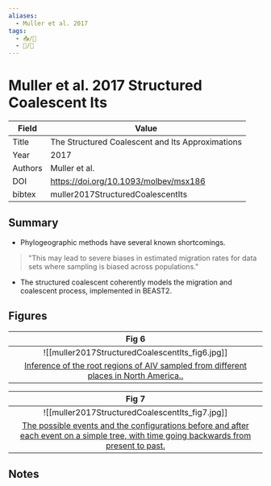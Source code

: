 ```yaml
---
aliases:
  - Muller et al. 2017
tags: 
  - 📥/📰 
  - 📝/🌱 
---
```


# Muller et al. 2017 Structured Coalescent Its

| Field   | Value                                            |
| ------- | ------------------------------------------------ |
| Title   | The Structured Coalescent and Its Approximations |
| Year    | 2017                                             |
| Authors | Muller et al.                                    | 
| DOI     | <https://doi.org/10.1093/molbev/msx186>                                        |
| bibtex  | muller2017StructuredCoalescentIts                |
## Summary

- Phylogeographic methods have several known shortcomings.
>"This may lead to severe biases in estimated migration rates for data sets where sampling is biased across populations."
- The structured coalescent coherently models the migration and coalescent process, implemented in BEAST2.

## Figures

| Fig 6 |
|:-----:|
| ![[muller2017StructuredCoalescentIts_fig6.jpg]] |
| [ Inference of the root regions of AIV sampled from different places in North America..](Muller%20et%20al.%202017%20Structured%20Coalescent%20Its.md) |

| Fig 7 |
|:-----:|
| ![[muller2017StructuredCoalescentIts_fig7.jpg]] |
| [ The possible events and the configurations before and after each event on a simple tree, with time going backwards from present to past.](Muller%20et%20al.%202017%20Structured%20Coalescent%20Its.md) |


## Notes